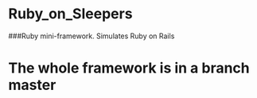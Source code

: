 # Ruby_on_Sleepers
###Ruby mini-framework. Simulates Ruby on Rails

The whole framework is in a branch master
=========================================
